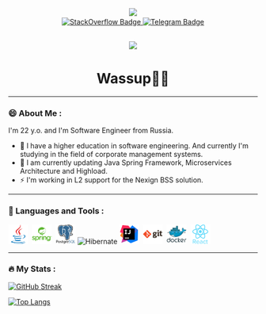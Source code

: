 
<!--
**santygo1/santygo1** is a ✨ _special_ ✨ repository because its `README.md` (this file) appears on your GitHub profile.

Here are some ideas to get you started:

- 🔭 I’m currently working on ...
- 🌱 I’m currently learning ...
- 👯 I’m looking to collaborate on ...
- 🤔 I’m looking for help with ...
- 💬 Ask me about ...
- 📫 How to reach me: ...
- 😄 Pronouns: ...
- ⚡ Fun fact: ...
-->

<div id="header" align="center">
  <img src="https://media.giphy.com/media/JrZEc84OFlTYcRaqSx/giphy.gif" width="150"/>
</div> 

<div id="badges" align="center">
  
  <!-- StackOverflow -->
  <a href="https://ru.stackoverflow.com/users/278989/tygo">
    <img src="https://img.shields.io/badge/StackOverflow-FFFFFF?logo=stackOverflow&style=for-the-badge&logoColor=F58025" alt="StackOverflow Badge" title="Я на StackOverflow" 
        height="20px"/>
  </a>
  
  <!--Telegram -->
  <a href="https://t.me/tygo777">
    <img src="https://img.shields.io/badge/Telegram-26A5E4?logo=telegram&style=for-the-badge&logoColor=FFFFFF" alt="Telegram Badge" title="Я в Telegram" 
          height="20px"/>
  </a>
</div>

<div align="center">
    <img src="https://komarev.com/ghpvc/?username=santygo1&style=flat-square&color=blue" alt="" height="15px"/>
</div>

<div align="center">
  <p></p>
  <p></p>
  <a href="https://www.buymeacoffee.com/santygo777">
    <img src="https://img.shields.io/badge/%F0%9F%8D%BA_BY_ME_A_BEER-bd5fff?style=flat"/>
  </a>
</div>

<h1 align="center">
   Wassup👋🏼
</h1>

---

### 😄 About Me :
I'm 22 y.o. and I'm Software Engineer from Russia.
- 🔭 I have a higher education in software engineering. And currently I'm studying in the field of corporate management systems.
- 🌱 I am currently updating Java Spring Framework, Microservices Architecture and Highload.
- ⚡ I'm working in L2 support for the Nexign BSS solution.
---

### 🔨 Languages and Tools :
<div>
  <img src="https://github.com/devicons/devicon/blob/master/icons/java/java-original.svg" title="Java" alt="Java" width="40" height="40"/>&nbsp;
  <img src="https://github.com/devicons/devicon/blob/master/icons/spring/spring-original-wordmark.svg" title="Java Spring Framework" alt="Java Spring Framework" width="40" height="40"/>&nbsp;
  <img src="https://github.com/devicons/devicon/blob/master/icons/postgresql/postgresql-original-wordmark.svg" title="PostgreSQL" alt="PostgreSQL" height="40px" width="40px">
  <img src="https://icon-library.com/images/hibernate-icon/hibernate-icon-0.jpg" title="Hibernate" alt="Hibernate" height="40px" width="40px" />
  <img src="https://github.com/devicons/devicon/blob/master/icons/intellij/intellij-original.svg" title="Intellij IDEA" alt="Intellij IDEA" width="40" height="40"/>&nbsp;
  <img src="https://github.com/devicons/devicon/blob/master/icons/git/git-original-wordmark.svg" title="Git" alt="Git" width="40" height="40"/>&nbsp;
  <img src="https://github.com/devicons/devicon/blob/master/icons/docker/docker-original-wordmark.svg" title="Docker" alt="Docker" width="40" height="40"/>&nbsp;
  <img src="https://github.com/devicons/devicon/blob/master/icons/react/react-original-wordmark.svg" title="React.js" alt="React.js" width="40" height="40"/>&nbsp;
</div>

---

### 🔥 My Stats :

[![GitHub Streak](http://github-readme-streak-stats.herokuapp.com?user=santygo1&theme=dark&background=000000)](https://git.io/streak-stats)

[![Top Langs](https://github-readme-stats.vercel.app/api/top-langs/?username=santygo1&layout=compact&theme=vision-friendly-dark)](https://github.com/anuraghazra/github-readme-stats)
